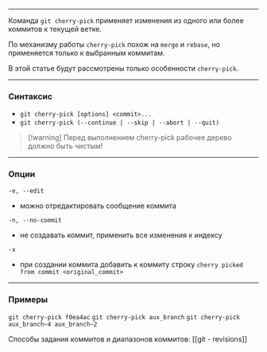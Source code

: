 ___
Команда `git cherry-pick` применяет изменения из одного или более коммитов к текущей ветке.

По механизму работы `cherry-pick` похож на `merge` и `rebase`, но применяется только к выбранным коммитам.

В этой статье будут рассмотрены только особенности `cherry-pick`.
___
### Синтаксис

- `git cherry-pick [options] <commit>...​`
- `git cherry-pick (--continue | --skip | --abort | --quit)`

>[!warning] Перед выполнением cherry-pick рабочее дерево должно быть чистым!

___
### Опции

`-e, --edit`
- можно отредактировать сообщение коммита

`-n, --no-commit`
- не создавать коммит, применить все изменения к индексу

`-x`
- при создании коммита добавить к коммиту строку `cherry picked from commit <original_commit>`

___
### Примеры

`git cherry-pick f0ea4ac`
`git cherry-pick aux_branch`
`git cherry-pick aux_branch~4 aux_branch~2` 

Способы задания коммитов и диапазонов коммитов: [[git - revisions]]